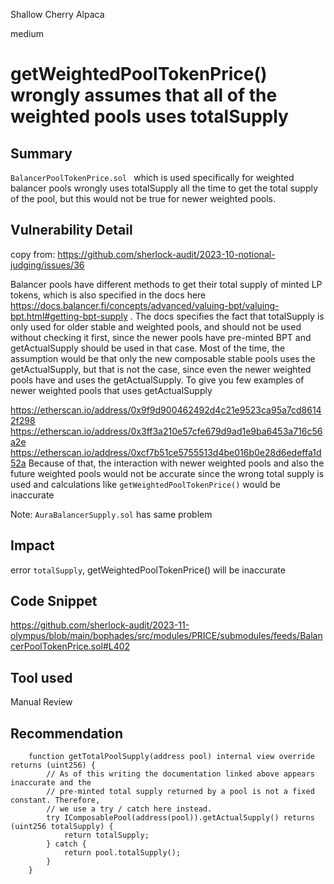 Shallow Cherry Alpaca

medium

# getWeightedPoolTokenPrice() wrongly assumes that all of the weighted pools uses totalSupply

## Summary
`BalancerPoolTokenPrice.sol ` which is used specifically for weighted balancer pools wrongly uses totalSupply all the time to get the total supply of the pool, but this would not be true for newer weighted pools.

## Vulnerability Detail
copy from: https://github.com/sherlock-audit/2023-10-notional-judging/issues/36

Balancer pools have different methods to get their total supply of minted LP tokens, which is also specified in the docs here
https://docs.balancer.fi/concepts/advanced/valuing-bpt/valuing-bpt.html#getting-bpt-supply .
The docs specifies the fact that totalSupply is only used for older stable and weighted pools, and should not be used without checking it first, since the newer pools have pre-minted BPT and getActualSupply should be used in that case. Most of the time, the assumption would be that only the new composable stable pools uses the getActualSupply, but that is not the case, since even the newer weighted pools have and uses the getActualSupply. To give you few examples of newer weighted pools that uses getActualSupply

https://etherscan.io/address/0x9f9d900462492d4c21e9523ca95a7cd86142f298
https://etherscan.io/address/0x3ff3a210e57cfe679d9ad1e9ba6453a716c56a2e
https://etherscan.io/address/0xcf7b51ce5755513d4be016b0e28d6edeffa1d52a
Because of that, the interaction with newer weighted pools and also the future weighted pools would not be accurate since the wrong total supply is used and calculations like `getWeightedPoolTokenPrice()` would be inaccurate

Note: `AuraBalancerSupply.sol` has same problem

## Impact
error `totalSupply`, getWeightedPoolTokenPrice() will be inaccurate

## Code Snippet

https://github.com/sherlock-audit/2023-11-olympus/blob/main/bophades/src/modules/PRICE/submodules/feeds/BalancerPoolTokenPrice.sol#L402

## Tool used

Manual Review

## Recommendation
```solidity
    function getTotalPoolSupply(address pool) internal view override returns (uint256) {
        // As of this writing the documentation linked above appears inaccurate and the
        // pre-minted total supply returned by a pool is not a fixed constant. Therefore,
        // we use a try / catch here instead.
        try IComposablePool(address(pool)).getActualSupply() returns (uint256 totalSupply) {
            return totalSupply;
        } catch {
            return pool.totalSupply();
        }
    }
```